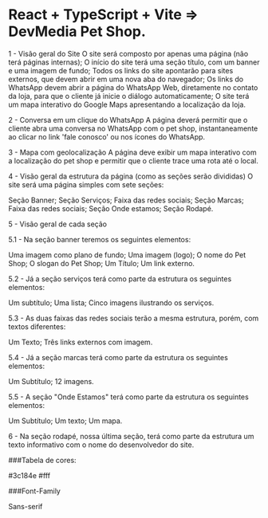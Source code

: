 # React + TypeScript + Vite => DevMedia Pet Shop.

1 - Visão geral do Site
O site será composto por apenas uma página (não terá páginas internas);
O início do site terá uma seção título, com um banner e uma imagem de fundo;
Todos os links do site apontarão para sites externos, que devem abrir em uma nova aba do navegador;
Os links do WhatsApp devem abrir a página do WhatsApp Web, diretamente no contato da loja, para que o cliente já inicie o diálogo automaticamente;
O site terá um mapa interativo do Google Maps apresentando a localização da loja.

2 - Conversa em um clique do WhatsApp
A página deverá permitir que o cliente abra uma conversa no WhatsApp com o pet shop, instantaneamente ao clicar no link 'fale conosco' ou nos ícones do WhatsApp.

3 - Mapa com geolocalização
A página deve exibir um mapa interativo com a localização do pet shop e permitir que o cliente trace uma rota até o local.

4 - Visão geral da estrutura da página (como as seções serão divididas)
O site será uma página simples com sete seções:

Seção Banner;
Seção Serviços;
Faixa das redes sociais;
Seção Marcas;
Faixa das redes sociais;
Seção Onde estamos;
Seção Rodapé.

5 - Visão geral de cada seção

5.1 - Na seção banner teremos os seguintes elementos:

Uma imagem como plano de fundo;
Uma imagem (logo);
O nome do Pet Shop;
O slogan do Pet Shop;
Um Título;
Um link externo.

5.2 - Já a seção serviços terá como parte da estrutura os seguintes elementos:

Um subtítulo;
Uma lista;
Cinco imagens ilustrando os serviços.

5.3 - As duas faixas das redes sociais terão a mesma estrutura, porém, com textos diferentes:

Um Texto;
Três links externos com imagem.

5.4 - Já a seção marcas terá como parte da estrutura os seguintes elementos:

Um Subtítulo;
12 imagens.

5.5 - A seção "Onde Estamos" terá como parte da estrutura os seguintes elementos:

Um Subtítulo;
Um texto;
Um mapa.

6 - Na seção rodapé, nossa última seção, terá como parte da estrutura um texto informativo com o nome do desenvolvedor do site.

###Tabela de cores:

#3c184e
#fff

###Font-Family

Sans-serif


